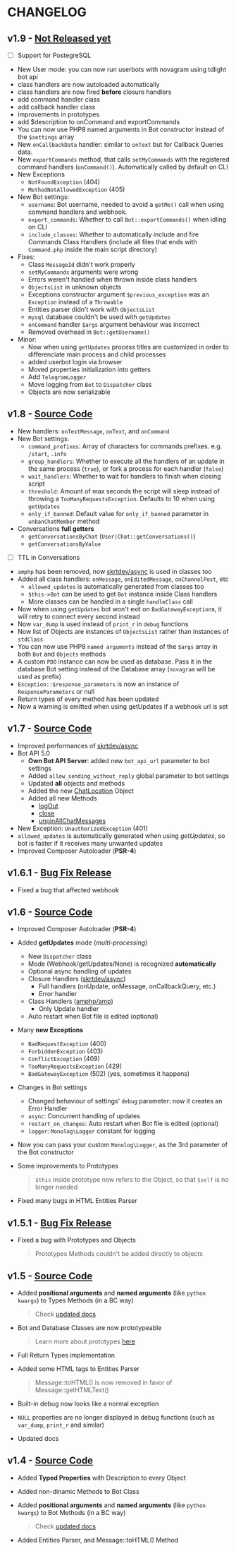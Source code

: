# CHANGELOG

## v1.9 - [Not Released yet](https://github.com/skrtdev/NovaGram/releases/tag/v1.9)  
- [ ] Support for PostegreSQL  
- New User mode: you can now run userbots with novagram using tdlight bot api  
- class handlers are now autoloaded automatically  
- class handlers are now fired **before** closure handlers  
- add command handler class  
- add callback handler class  
- improvements in prototypes  
- add $description to onCommand and exportCommands  
- You can now use PHP8 named arguments in Bot constructor instead of the `$settings` array  
- New `onCallbackData` handler: similar to `onText` but for Callback Queries data.
- New `exportCommands` method, that calls `setMyCommands` with the registered command handlers (`onCommand()`). Automatically called by default on CLI
- New Exceptions
    - `NotFoundException` (404)
    - `MethodNotAllowedException` (405)
- New Bot settings:  
    - `username`: Bot username, needed to avoid a `getMe()` call when using command handlers and webhook.  
    - `export_commands`: Whether to call `Bot::exportCommands()` when idling on CLI  
    - `include_classes`: Whether to automatically include and fire Commands Class Handlers (include all files that ends with `Command.php` inside the main script directory)
- Fixes:  
    - Class `MessageId` didn't work properly  
    - `setMyCommands` arguments were wrong  
    - Errors weren't handled when thrown inside class handlers  
    - `ObjectsList` in unknown objects   
    - Exceptions constructor argument `$previous_exception` was an `Exception` instead of a `Throwable`  
    - Entities parser didn't work with `ObjectsList`  
    - `mysql` database couldn't be used with `getUpdates`  
    - `onCommand` handler `$args` argument behaviour was incorrect  
    - Removed overhead in `Bot::getUsername()`  
- Minor:
    - Now when using `getUpdates` process titles are customized in order to differenciate main process and child processes  
    - added userbot login via browser  
    - Moved properties initialization into getters  
    - Add `TelegramLogger  `
    - Move logging from `Bot` to `Dispatcher` class  
    - Objects are now serializable  


## v1.8 - [Source Code](https://github.com/skrtdev/NovaGram/releases/tag/v1.8)
- New handlers: `onTextMessage`, `onText`, and `onCommand`
- New Bot settings:
    - `command_prefixes`: Array of characters for commands prefixes. e.g. `/start`, `.info`
    - `group_handlers`: Whether to execute all the handlers of an update in the same process (`true`), or fork a process for each handler (`false`)
    - `wait_handlers`: Whether to wait for handlers to finish when closing script
    - `threshold`: Amount of max seconds the script will sleep instead of throwing a `TooManyRequestsException`. Defaults to 10 when using `getUpdates`  
    - `only_if_banned`: Default value for `only_if_banned` parameter in `unbanChatMember` method  
- Conversations **full getters**
    - `getConversationsByChat` (`User|Chat::getConversations()`)
    - `getConversationsByValue`
- [ ] TTL in Conversations
- `amphp` has been removed, now [skrtdev/async](https://github.com/skrtdev/php-async) is used in classes too
- Added all class handlers: `onMessage`, `onEditedMessage`, `onChannelPost`, etc
    - `allowed_updates` is automatically generated from classes too
    - `$this->Bot` can be used to get `Bot` instance inside Class handlers
    - More classes can be handled in a single `handleClass` call  
- Now when using `getUpdates` bot won't exit on `BadGatewayException`s, it will retry to connect every second instead
- Now `var_dump` is used instead of `print_r` in `debug` functions  
- Now list of Objects are instances of `ObjectsList` rather than instances of `stdClass`  
- You can now use PHP8 `named arguments` instead of the `$args` array in both `Bot` and `Objects` methods  
- A custom `PDO` instance can now be used as database. Pass it in the database Bot setting instead of the Database array (`novagram` will be used as prefix)
- `Exception::$response_parameters` is now an instance of `ResponseParameters` or null
- Return types of every method has been updated  
- Now a warning is emitted when using getUpdates if a webhook url is set

## v1.7 - [Source Code](https://github.com/skrtdev/NovaGram/releases/tag/v1.7)
- Improved performances of [skrtdev/async](https://github.com/skrtdev/php-async)
- Bot API 5.0
    - **Own Bot API Server**: added new `bot_api_url` parameter to bot settings
    - Added `allow_sending_without_reply` global parameter to bot settings
    - Updated **all** objects and methods
    - Added the new [ChatLocation](https://core.telegram.org/bots/api#chatlocation) Object
    - Added all new Methods
        - [logOut](https://core.telegram.org/bots/api#logout)
        - [close](https://core.telegram.org/bots/api#close)
        - [unpinAllChatMessages](https://core.telegram.org/bots/api#unpinallchatmessages)
- New Exception: `UnauthorizedException` (401)
- `allowed_updates` is automatically generated when using _getUpdates_, so bot is faster if it receives many unwanted updates
- Improved Composer Autoloader (**PSR-4**)

## v1.6.1 - [Bug Fix Release](https://github.com/skrtdev/NovaGram/releases/tag/v1.6.1)

- Fixed a bug that affected webhook


## v1.6 - [Source Code](https://github.com/skrtdev/NovaGram/releases/tag/v1.6)

- Improved Composer Autoloader (**PSR-4**)
- Added **getUpdates** mode (_multi-processing_)
    - New `Dispatcher` class
    - Mode (Webhook/getUpdates/None) is recognized **automatically**
    - Optional async handling of updates
    - Closure Handlers ([skrtdev/async](https://github.com/skrtdev/php-async))
        - Full handlers (onUpdate, onMessage, onCallbackQuery, etc.)
        - Error handler
    - Class Handlers ([amphp/amp](https://github.com/amphp/amp))
        - Only Update handler
    - Auto restart when Bot file is edited (optional)

- Many **new Exceptions**
    - `BadRequestException` (400)
    - `ForbiddenException` (403)
    - `ConflictException` (409)
    - `TooManyRequestsException` (429)
    - `BadGatewayException` (502) (yes, sometimes it happens)

- Changes in Bot settings
    - Changed behaviour of settings' `debug` parameter: now it creates an Error Handler  
    - `async`: Concurrent handling of updates
    - `restart_on_changes`: Auto restart when Bot file is edited (optional)  
    - `logger`: `Monolog\Logger` constant for logging

- Now you can pass your custom `Monolog\Logger`, as the 3rd parameter of the Bot constructor  
- Some improvements to Prototypes

    > `$this` inside prototype now refers to the Object, so that `$self` is no longer needed

- Fixed many bugs in HTML Entities Parser

## v1.5.1 - [Bug Fix Release](https://github.com/skrtdev/NovaGram/releases/tag/v1.5.1)

- Fixed a bug with Prototypes and Objects

    > Prototypes Methods couldn't be added directly to objects

## v1.5 - [Source Code](https://github.com/skrtdev/NovaGram/releases/tag/v1.5)

- Added **positional arguments** and **named arguments** (like `python kwargs`) to Types Methods (in a BC way)

    > Check [updated docs](https://docs.novagram.ga/objects.html)

- Bot and Database Classes are now prototypeable

    > Learn more about prototypes [here](https://docs.novagram.ga/prototypes.html)

- Full Return Types implementation
- Added some HTML tags to Entities Parser

    > Message::toHTML() is now removed in favor of Message::getHTMLText()

- Built-in debug now looks like a normal exception
- `NULL` properties are no longer displayed in debug functions (such as `var_dump`, `print_r` and similar)
- Updated docs

## v1.4 - [Source Code](https://github.com/skrtdev/NovaGram/releases/tag/v1.4)

- Added **Typed Properties** with Description to every Object
- Added non-dinamic Methods to Bot Class
- Added **positional arguments** and **named arguments** (like `python kwargs`) to Bot Methods (in a BC way)

    > Check [updated docs](https://docs.novagram.ga/requests.html)

- Added Entities Parser, and Message::toHTML() Method
